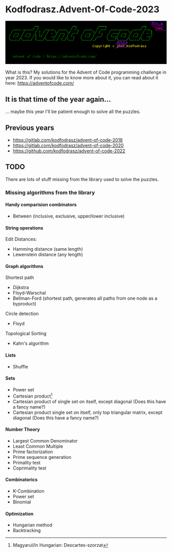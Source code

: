 # Kodfodrasz.Advent-Of-Code-2023

![Advent of code solver program logo](logo.png)

<!--
<pre>
              __                 __           ____                  __
   ____ _____/ /   _____  ____  / /_   ____  / __/  _________  ____/ /__  2023
  / __ `/ __  / | / / _ \/ __ \/ __/  / __ \/ /_   / ___/ __ \/ __  / _ ]
 / /_/ / /_/ /| |/ /  __/ / / / /_   / /_/ / __/  / /__/ /_/ / /_/ /  __/
 \__,_/\__,_/ |___/\___/_/ /_/\__/   \____/_/     \___/\____/\__,_/\___/
 
                                           Copyright c 2023 Kódfodrász

  Advent of Code | https://adventofcode.com/
</pre>
-->


What is this? My solutions for the Advent of Code programming challenge in year 2023.
If you would like to know more about it, you can read about it here: <https://adventofcode.com/>

## It is that time of the year again...

... maybe this year I'll be patient enough to solve all the puzzles.

## Previous years

 - https://gitlab.com/kodfodrasz/advent-of-code-2018
 - https://gitlab.com/kodfodrasz/advent-of-code-2020
 - https://github.com/kodfodrasz/advent-of-code-2022

## TODO

There are lots of stuff missing from the library used to solve the puzzles.

### Missing algorithms from the library

#### Handy comparision combinators

 - Between (inclusive, exclusive, upper/lower inclusive)

#### String operations

Edit Distances:

 - Hamming distance (same length)
 - Lewenstein distance (any length)

#### Graph algorithms

Shortest path

 - Dijkstra
 - Floyd-Warschal
 - Bellman-Ford (shortest path, generates all paths from one node as a byproduct)

Circle detection

 - Floyd

Topological Sorting

 - Kahn's algorithm

#### Lists

 - Shuffle

#### Sets

 - Power set
 - Cartesian product[^1]
 - Cartesian product of single set on itself, except diagonal (Does this have a fancy name?)
 - Cartesian product single set on itself, only top triangular matrix, except diagonal (Does this have a fancy name?)

#### Number Theory

 - Largest Common Denominator
 - Least Common Multiple
 - Prime factorization
 - Prime sequence generation
 - Primality test
 - Coprimality test

#### Combinatorics

 - K-Combination
 - Power set
 - Binomial

#### Optimization

 - Hungarian method
 - Backtracking


[^1]: Magyarul/In Hungarian: Descartes-szorzat
